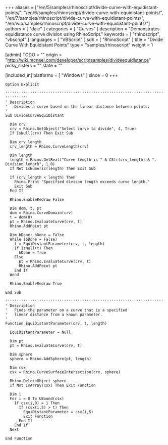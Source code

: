 +++
aliases = ["/en/5/samples/rhinoscript/divide-curve-with-equidistant-points/", "/en/6/samples/rhinoscript/divide-curve-with-equidistant-points/", "/en/7/samples/rhinoscript/divide-curve-with-equidistant-points/", "/en/wip/samples/rhinoscript/divide-curve-with-equidistant-points/"]
authors = [ "dale" ]
categories = [ "Curves" ]
description = "Demonstrates equidistance curve division using RhinoScript."
keywords = [ "rhinoscript", "vbscript" ]
languages = [ "VBScript" ]
sdk = [ "RhinoScript" ]
title = "Divide Curve With Equidistant Points"
type = "samples/rhinoscript"
weight = 1

[admin]
TODO = ""
origin = "http://wiki.mcneel.com/developer/scriptsamples/divideequidistance"
picky_sisters = ""
state = ""

[included_in]
platforms = [ "Windows" ]
since = 0
+++

```vbnet
Option Explicit

''''''''''''''''''''''''''''''''''''''''''''''''''''''''''''''''''''''''''''''' ''''''''''  
' Description
'   Divides a curve based on the linear distance between points.
'
Sub DivideCurveEquiDistant

  Dim crv
  crv = Rhino.GetObject("Select curve to divide", 4, True)
  If IsNull(crv) Then Exit Sub

  Dim crv_length
  crv_length = Rhino.CurveLength(crv)

  Dim length
  length = Rhino.GetReal("Curve length is " & CStr(crv_length) & ". Division length", 1.0)
  If Not IsNumeric(length) Then Exit Sub

  If (crv_length < length) Then
    Rhino.Print "Specified divison length exceeds curve length."
    Exit Sub
  End If    

  Rhino.EnableRedraw False  

  Dim dom, t, pt
  dom = Rhino.CurveDomain(crv)
  t = dom(0)
  pt = Rhino.EvaluateCurve(crv, t)
  Rhino.AddPoint pt

  Dim bDone: bDone = False
  While (bDone = False)
    t = EquiDistantParameter(crv, t, length)
    If IsNull(t) Then
      bDone = True
    Else
      pt = Rhino.EvaluateCurve(crv, t)
      Rhino.AddPoint pt
    End If
  Wend

  Rhino.EnableRedraw True

End Sub

'''''''''''''''''''''''''''''''''''''''''''''''''''''''''''''''''''''''''''''''''''''''''
' Description
'   Finds the parameter on a curve that is a specified
'   linear distance from a known parameter.
'
Function EquiDistantParameter(crv, t, length)

  EquiDistantParameter = Null

  Dim pt
  pt = Rhino.EvaluateCurve(crv, t)

  Dim sphere
  sphere = Rhino.AddSphere(pt, length)

  Dim csx
  csx = Rhino.CurveSurfaceIntersection(crv, sphere)

  Rhino.DeleteObject sphere
  If Not IsArray(csx) Then Exit Function

  Dim i
  For i = 0 To UBound(csx)
    If csx(i,0) = 1 Then
      If (csx(i,5) > t) Then
        EquiDistantParameter = csx(i,5)
        Exit Function
      End If
    End If
  Next

End Function
```
